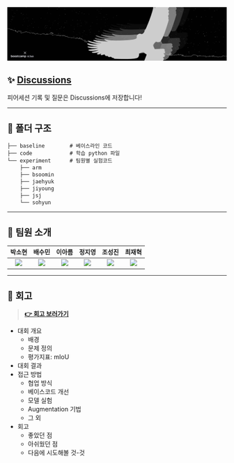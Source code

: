 <div align="center"> 
    <img src="logo.png" alt="logo"/>
</div>

## ✨ [Discussions](https://github.com/bcaitech1/p3-ims-obd-eagle-eye/discussions)

피어세션 기록 및 질문은 Discussions에 저장합니다!

---

## 📁 폴더 구조

```
├── baseline        # 베이스라인 코드
├── code            # 학습 python 파일
└── experiment      # 팀원별 실험코드
    ├── arm
    ├── bsoomin
    ├── jaehyuk
    ├── jiyoung
    ├── jsj
    └── sohyun
```

---

## 👋 팀원 소개

|                                                                                      박소현                                                                                      |                                                             배수민                                                             |                                                          이아름                                                           |                                                            정지영                                                            |                                                            조성진                                                             |                                                            최재혁                                                             |
| :------------------------------------------------------------------------------------------------------------------------------------------------------------------------------: | :----------------------------------------------------------------------------------------------------------------------------: | :-----------------------------------------------------------------------------------------------------------------------: | :--------------------------------------------------------------------------------------------------------------------------: | :---------------------------------------------------------------------------------------------------------------------------: | :---------------------------------------------------------------------------------------------------------------------------: |
| <a href='https://github.com/CoodingPenguin'><img src='https://avatars.githubusercontent.com/u/37505775?s=460&u=44732fef53503e63d47192ce5c2de747eff5f0c6&v=4' width='200px'/></a> | <a href='https://github.com/bsm8734'><img src='https://avatars.githubusercontent.com/u/35002768?s=460&v=4' width='200px'/></a> | <a href='https://github.com/areum514'><img src='https://avatars.githubusercontent.com/u/31814363?v=4' width='200px'/></a> | <a href='https://github.com/bitwarrior1'><img src='https://avatars.githubusercontent.com/u/28282381?v=4' width='200px'/></a> | <a href='https://github.com/Jo-ad-fontes'><img src='https://avatars.githubusercontent.com/u/44337804?v=4' width='200px'/></a> | <a href='https://github.com/opijae'><img src='https://avatars.githubusercontent.com/u/26226101?s=460&v=4' width='200px'/></a> |

---

## 👀 회고

> **[👉 회고 보러가기](https://github.com/CoodingPenguin/semantic-segmentation-for-recycling-items/wiki)**

- 대회 개요
  - 배경
  - 문제 정의
  - 평가지표: mIoU
- 대회 결과
- 접근 방법
  - 협업 방식
  - 베이스코드 개선
  - 모델 실험
  - Augmentation 기법
  - 그 외
- 회고
  - 좋았던 점
  - 아쉬웠던 점
  - 다음에 시도해볼 것-것
